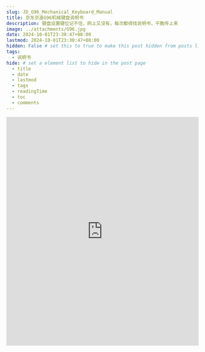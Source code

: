 ```yaml
---
slug: JD_G96_Mechanical_Keyboard_Manual
title: 京东京造G96机械键盘说明书
description: 键盘设置键位记不住，网上又没有，每次都得找说明书，干脆传上来
image: ../attachments/G96.jpg 
date: 2024-10-01T23:30:47+08:00
lastmod: 2024-10-01T23:30:47+08:00
hidden: False # set this to true to make this post hidden from posts list. But the uri is still accessible.
tags:
  - 说明书
hide: # set a element list to hide in the post page
  - title
  - date
  - lastmod
  - tags
  - readingTime
  - toc
  - comments
---
```

<embed src="https://dd-static.jd.com/dd-file/9BA1477F-FE8F-4F7D-8796-49DEF34BB486.pdf?Expires=3847791460&AccessKey=rNTo3WeCgiX8gBnf&Signature=3CBnyn4TjA5PbHFboBJCC09oADE%3D" type="application/pdf" width="100%" height="600px" />